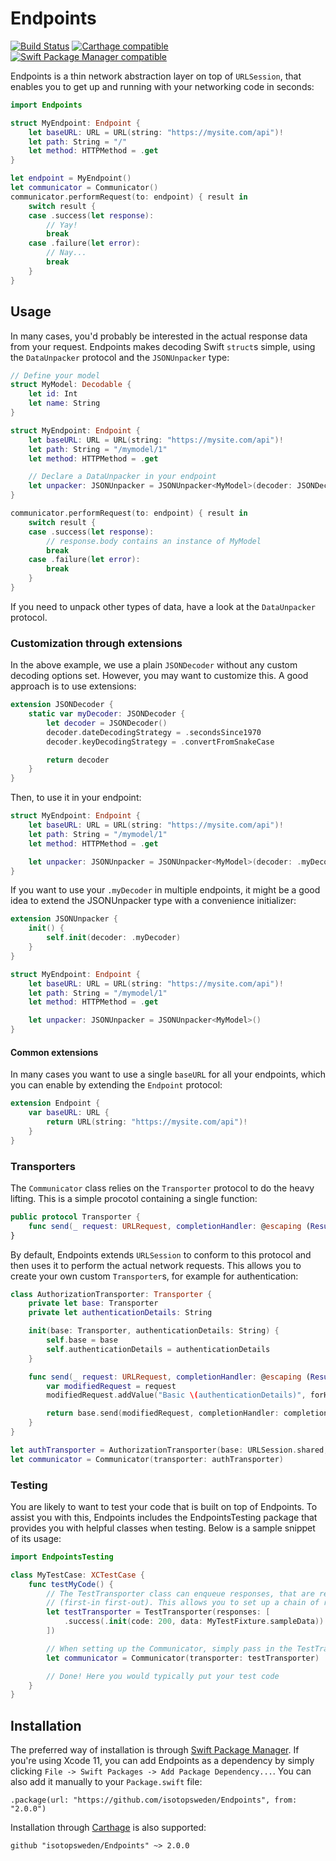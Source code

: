 # Endpoints
[![Build Status](https://github.com/isotopsweden/Endpoints/workflows/CI/badge.svg)](https://github.com/isotopsweden/Endpoints/actions)
[![Carthage compatible](https://img.shields.io/badge/Carthage-compatible-4BC51D.svg?style=flat)](https://github.com/Carthage/Carthage)
[![Swift Package Manager compatible](https://img.shields.io/badge/Swift%20Package%20Manager-compatible-brightgreen.svg)](https://github.com/apple/swift-package-manager)

Endpoints is a thin network abstraction layer on top of `URLSession`, that enables you to get up and running with your networking code in seconds:

```swift
import Endpoints

struct MyEndpoint: Endpoint {
    let baseURL: URL = URL(string: "https://mysite.com/api")!
    let path: String = "/"
    let method: HTTPMethod = .get
}

let endpoint = MyEndpoint()
let communicator = Communicator()
communicator.performRequest(to: endpoint) { result in
    switch result {
    case .success(let response):
        // Yay!
        break
    case .failure(let error):
        // Nay...
        break
    }
}
```

## Usage

In many cases, you'd probably be interested in the actual response data from your request. Endpoints makes decoding Swift `struct`s simple, using the `DataUnpacker` protocol and the `JSONUnpacker` type:

```swift
// Define your model
struct MyModel: Decodable {
    let id: Int
    let name: String
}

struct MyEndpoint: Endpoint {
    let baseURL: URL = URL(string: "https://mysite.com/api")!
    let path: String = "/mymodel/1"
    let method: HTTPMethod = .get

    // Declare a DataUnpacker in your endpoint
    let unpacker: JSONUnpacker = JSONUnpacker<MyModel>(decoder: JSONDecoder())
}

communicator.performRequest(to: endpoint) { result in
    switch result {
    case .success(let response):
        // response.body contains an instance of MyModel
        break
    case .failure(let error):
        break
    }
}
```

If you need to unpack other types of data, have a look at the `DataUnpacker` protocol.

### Customization through extensions
In the above example, we use a plain `JSONDecoder` without any custom decoding options set. However, you may want to customize this. A good approach is to use extensions:

```swift
extension JSONDecoder {
    static var myDecoder: JSONDecoder {
        let decoder = JSONDecoder()
        decoder.dateDecodingStrategy = .secondsSince1970
        decoder.keyDecodingStrategy = .convertFromSnakeCase

        return decoder
    }
}
```

Then, to use it in your endpoint:

```swift
struct MyEndpoint: Endpoint {
    let baseURL: URL = URL(string: "https://mysite.com/api")!
    let path: String = "/mymodel/1"
    let method: HTTPMethod = .get

    let unpacker: JSONUnpacker = JSONUnpacker<MyModel>(decoder: .myDecoder)
}
```

If you want to use your `.myDecoder` in multiple endpoints, it might be a good idea to extend the JSONUnpacker type with a convenience initializer:

```swift
extension JSONUnpacker {
    init() {
        self.init(decoder: .myDecoder)
    }
}

struct MyEndpoint: Endpoint {
    let baseURL: URL = URL(string: "https://mysite.com/api")!
    let path: String = "/mymodel/1"
    let method: HTTPMethod = .get

    let unpacker: JSONUnpacker = JSONUnpacker<MyModel>()
}
```

#### Common extensions
In many cases you want to use a single `baseURL` for all your endpoints, which you can enable by extending the `Endpoint` protocol:

```swift
extension Endpoint {
    var baseURL: URL {
        return URL(string: "https://mysite.com/api")!
    }
}
```

### Transporters
The `Communicator` class relies on the `Transporter` protocol to do the heavy lifting. This is a simple procotol containing a single function:

```swift
public protocol Transporter {
    func send(_ request: URLRequest, completionHandler: @escaping (Result<TransportationResult, CommunicatorError>) -> Void) -> Cancellable
}
```

By default, Endpoints extends `URLSession` to conform to this protocol and then uses it to perform the actual network requests. This allows you to create your own custom `Transporter`s, for example for authentication:

```swift
class AuthorizationTransporter: Transporter {
    private let base: Transporter
    private let authenticationDetails: String

    init(base: Transporter, authenticationDetails: String) {
        self.base = base
        self.authenticationDetails = authenticationDetails
    }

    func send(_ request: URLRequest, completionHandler: @escaping (Result<TransportationResult, CommunicatorError>) -> Void) -> Cancellable {
        var modifiedRequest = request
        modifiedRequest.addValue("Basic \(authenticationDetails)", forHTTPHeaderField: "Authorization")

        return base.send(modifiedRequest, completionHandler: completionHandler)
    }
}

let authTransporter = AuthorizationTransporter(base: URLSession.shared, authenticationDetails: "...")
let communicator = Communicator(transporter: authTransporter)
```

### Testing
You are likely to want to test your code that is built on top of Endpoints. To assist you with this, Endpoints includes the EndpointsTesting package that provides you with helpful classes when testing. Below is a sample snippet of its usage:

```swift
import EndpointsTesting

class MyTestCase: XCTestCase {
    func testMyCode() {
        // The TestTransporter class can enqueue responses, that are responded with in FIFO-order
        // (first-in first-out). This allows you to set up a chain of responses.
        let testTransporter = TestTransporter(responses: [
            .success(.init(code: 200, data: MyTestFixture.sampleData))
        ])

        // When setting up the Communicator, simply pass in the TestTransporter
        let communicator = Communicator(transporter: testTransporter)

        // Done! Here you would typically put your test code
    }
}
```

## Installation
The preferred way of installation is through [Swift Package Manager](https://github.com/apple/swift-package-manager). If you're using Xcode 11, you can add Endpoints as a dependency by simply clicking `File -> Swift Packages -> Add Package Dependency...`. You can also add it manually to your `Package.swift` file:

```
.package(url: "https://github.com/isotopsweden/Endpoints", from: "2.0.0")
```

Installation through [Carthage](https://github.com/Carthage/Carthage) is also supported:

```
github "isotopsweden/Endpoints" ~> 2.0.0
```
